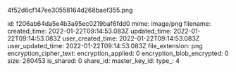 4f52d6cf147ee30558164d268baef355.png

id: f206ab64da5e4b3a95ec0219baf6fdd0
mime: image/png
filename: 
created_time: 2022-01-22T09:14:53.083Z
updated_time: 2022-01-22T09:14:53.083Z
user_created_time: 2022-01-22T09:14:53.083Z
user_updated_time: 2022-01-22T09:14:53.083Z
file_extension: png
encryption_cipher_text: 
encryption_applied: 0
encryption_blob_encrypted: 0
size: 260453
is_shared: 0
share_id: 
master_key_id: 
type_: 4